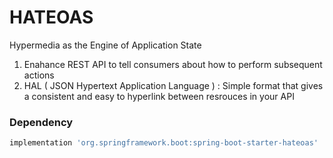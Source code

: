 # HATEOAS

Hypermedia as the Engine of Application State

1. Enahance REST API to tell consumers about how to perform subsequent actions
2. HAL ( JSON Hypertext Application Language ) : Simple format that gives a consistent and easy to hyperlink between resrouces in your API

### Dependency 
```groovy
implementation 'org.springframework.boot:spring-boot-starter-hateoas'
```